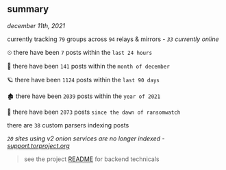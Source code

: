 
## summary
_december 11th, 2021_

currently tracking `79` groups across `94` relays & mirrors - _`33` currently online_

⏲ there have been `7` posts within the `last 24 hours`

🦈 there have been `141` posts within the `month of december`

🪐 there have been `1124` posts within the `last 90 days`

🏚 there have been `2039` posts within the `year of 2021`

🦕 there have been `2073` posts `since the dawn of ransomwatch`

there are `38` custom parsers indexing posts

_`20` sites using v2 onion services are no longer indexed - [support.torproject.org](https://support.torproject.org/onionservices/v2-deprecation/)_

> see the project [README](https://github.com/thetanz/ransomwatch#ransomwatch--) for backend technicals
